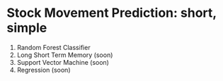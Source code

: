 # Stock Movement Prediction: short, simple 

1) Random Forest Classifier
2) Long Short Term Memory (soon)
3) Support Vector Machine (soon)
4) Regression (soon)
